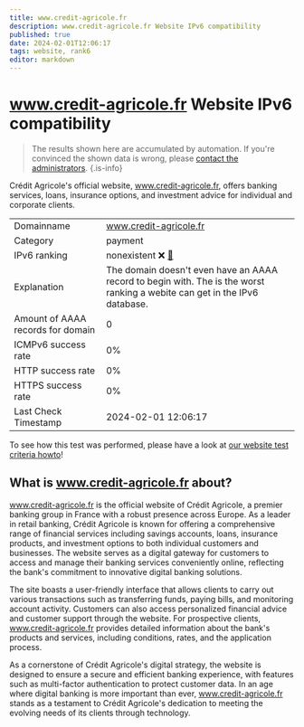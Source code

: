```yaml
---
title: www.credit-agricole.fr
description: www.credit-agricole.fr Website IPv6 compatibility
published: true
date: 2024-02-01T12:06:17
tags: website, rank6
editor: markdown
---
```


# www.credit-agricole.fr Website IPv6 compatibility

> The results shown here are accumulated by automation. If you're convinced the shown data is wrong, please [contact the administrators](/howto/chat). 
{.is-info}

Crédit Agricole's official website, www.credit-agricole.fr, offers banking services, loans, insurance options, and investment advice for individual and corporate clients.


|   |   |
| - | - |
| Domainname | www.credit-agricole.fr
| Category | payment |
| IPv6 ranking | nonexistent :x: [🔗](/howto/ranking) |
| Explanation | The domain doesn't even have an AAAA record to begin with. The is the worst ranking a webite can get in the IPv6 database. |
| Amount of AAAA records for domain | 0 |
| ICMPv6 success rate | 0%|
| HTTP success rate | 0% |
| HTTPS success rate | 0% |
| Last Check Timestamp | 2024-02-01 12:06:17 |

To see how this test was performed, please have a look at [our website test criteria howto](/howto/testcriteria/website)!


## What is www.credit-agricole.fr about?
www.credit-agricole.fr is the official website of Crédit Agricole, a premier banking group in France with a robust presence across Europe. As a leader in retail banking, Crédit Agricole is known for offering a comprehensive range of financial services including savings accounts, loans, insurance products, and investment options to both individual customers and businesses. The website serves as a digital gateway for customers to access and manage their banking services conveniently online, reflecting the bank's commitment to innovative digital banking solutions.

The site boasts a user-friendly interface that allows clients to carry out various transactions such as transferring funds, paying bills, and monitoring account activity. Customers can also access personalized financial advice and customer support through the website. For prospective clients, www.credit-agricole.fr provides detailed information about the bank's products and services, including conditions, rates, and the application process.

As a cornerstone of Crédit Agricole's digital strategy, the website is designed to ensure a secure and efficient banking experience, with features such as multi-factor authentication to protect customer data. In an age where digital banking is more important than ever, www.credit-agricole.fr stands as a testament to Crédit Agricole's dedication to meeting the evolving needs of its clients through technology.


